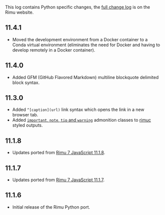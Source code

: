 This log contains Python specific changes, the [full change
log](https://srackham.github.io/rimu/changelog.html) is on the Rimu website.

## 11.4.1
- Moved the development environment from a Docker container to a Conda virtual environment (eliminates the need for Docker and having to develop remotely in a Docker container).

## 11.4.0
- Added GFM (GitHub Flavored Markdown) multiline blockquote delimited block syntax.

## 11.3.0
- Added `^[caption](url)` link syntax which opens the link in a new browser tab.
- Added [`important`, `note`, `tip` and `warning`]({tips}#important-note-tip-and-warning-styles)
  admonition classes to [rimuc]({reference}#rimuc-command) styled outputs.

## 11.1.8
- Updates ported from [Rimu
7 JavaScript 11.1.8](https://srackham.github.io/rimu/changelog.html).

## 11.1.7
- Updates ported from [Rimu
7 JavaScript 11.1.7](https://srackham.github.io/rimu/changelog.html).

## 11.1.6
- Initial release of the Rimu Python port.